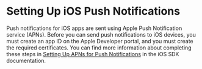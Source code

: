 # Setting Up iOS Push Notifications<a name="apns-setup"></a>

Push notifications for iOS apps are sent using Apple Push Notification service \(APNs\)\. Before you can send push notifications to iOS devices, you must create an app ID on the Apple Developer portal, and you must create the required certificates\. You can find more information about completing these steps in [Setting Up APNs for Push Notifications](https://aws-amplify.github.io/docs/ios/push-notifications-setup-apns) in the iOS SDK documentation\.